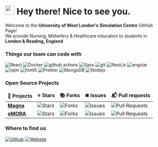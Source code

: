 <h1><img src="https://emojis.slackmojis.com/emojis/images/1531849430/4246/blob-sunglasses.gif?1531849430" width="30"/> Hey there! Nice to see you. </h1>


<p>Welcome to the <b>University of West London's Simulation Centre</b> GitHub Page! </br> We provide Nursing, Midwifery & Healthcare education to students in <b>London & Reading, England</b> <img src="https://cdn-icons-png.flaticon.com/512/323/323270.png" width="14"/> </p>
<h3><b>Things our team can code with</b></h3>
<p>
  <img alt="React" src="https://img.shields.io/badge/-React-45b8d8?style=flat-square&logo=react&logoColor=white" />
  <img alt="Docker" src="https://img.shields.io/badge/-Docker-46a2f1?style=flat-square&logo=docker&logoColor=white" />
  <img alt="github actions" src="https://img.shields.io/badge/-Github_Actions-2088FF?style=flat-square&logo=github-actions&logoColor=white" />
  <img alt="Sass" src="https://img.shields.io/badge/-Sass-CC6699?style=flat-square&logo=sass&logoColor=white" />
  <img alt="git" src="https://img.shields.io/badge/-Git-F05032?style=flat-square&logo=git&logoColor=white" />
  <img alt="NestJs" src="https://img.shields.io/badge/-NestJs-ea2845?style=flat-square&logo=nestjs&logoColor=white" />
  <img alt="angular" src="https://img.shields.io/badge/-Angular-DD0031?style=flat-square&logo=angular&logoColor=white" />
  <img alt="npm" src="https://img.shields.io/badge/-NPM-CB3837?style=flat-square&logo=npm&logoColor=white" />
  <img alt="html5" src="https://img.shields.io/badge/-HTML5-E34F26?style=flat-square&logo=html5&logoColor=white" />
  <img alt="Prettier" src="https://img.shields.io/badge/-Prettier-F7B93E?style=flat-square&logo=prettier&logoColor=white" />
  <img alt="MongoDB" src="https://img.shields.io/badge/-MongoDB-13aa52?style=flat-square&logo=mongodb&logoColor=white" />
  <img alt="Nodejs" src="https://img.shields.io/badge/-Nodejs-43853d?style=flat-square&logo=Node.js&logoColor=white" />
</p>
<h3><b>Open Source Projects</b></h3>
<table>
  <thead align="center">
    <tr border: none;>
      <td><b>🎁 Projects</b></td>
      <td><b>⭐ Stars</b></td>
      <td><b>📚 Forks</b></td>
      <td><b>🛎 Issues</b></td>
      <td><b>📬 Pull requests</b></td>
    </tr>
  </thead>
  <tbody>
     <tr>
      <td><a href="https://github.com/uwlsimulationcentre/Magna"><b>Magna</b></a></td>
      <td><img alt="Stars" src="https://img.shields.io/github/stars/uwlsimulationcentre/Magna.svg?style=flat-square&labelColor=343b41"/></td>
      <td><img alt="Forks" src="https://img.shields.io/github/forks/uwlsimulationcentre/Magna.svg?style=flat-square&labelColor=343b41"/></td>
      <td><img alt="Issues" src="https://img.shields.io/github/issues/uwlsimulationcentre/Magna.svg?style=flat-square&labelColor=343b41"/></td>
      <td><img alt="Pull Requests" src="https://img.shields.io/github/issues-pr/uwlsimulationcentre/Magna.svg?style=flat-square&labelColor=343b41"/></td>
    </tr>
    <tr>
      <td><a href="https://github.com/uwlsimulationcentre/eMORA"><b>eMORA</b></a></td>
      <td><img alt="Stars" src="https://img.shields.io/github/stars/uwlsimulationcentre/eMORA.svg?style=flat-square&labelColor=343b41"/></td>
      <td><img alt="Forks" src="https://img.shields.io/github/forks/uwlsimulationcentre/eMORA.svg?style=flat-square&labelColor=343b41"/></td>
      <td><img alt="Issues" src="https://img.shields.io/github/issues/uwlsimulationcentre/eMORA.svg?style=flat-square&labelColor=343b41"/></td>
      <td><img alt="Pull Requests" src="https://img.shields.io/github/issues-pr/uwlsimulationcentre/eMORA.svg?style=flat-square&labelColor=343b41"/></td>
    </tr>
  </tbody>
</table>

<h3>Where to find us</h3>
<p><a href="https://github.com/UWLSimulationCentre" target="_blank"><img alt="Github" src="https://img.shields.io/badge/GitHub-%2312100E.svg?&style=for-the-badge&logo=Github&logoColor=white" /></a>  <a href="https://www.uwl.ac.uk/business/university-venue-hire/medical-simulation-centre" target="_blank"><img alt="Website" src="https://img.shields.io/badge/website-%23000000.svg?&style=for-the-badge&logo=About.me&logoColor=white" /></a>
</p>
